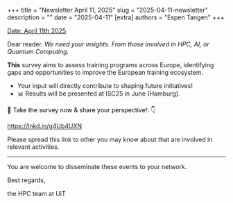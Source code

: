 +++
title = "Newsletter April 11, 2025"
slug = "2025-04-11-newsletter"
description = ""
date = "2025-04-11"
[extra] 
authors = "Espen Tangen"
+++

<u>Date: April 11th 2025</u>

Dear reader. *We need your insights. From those involved in HPC, AI, or Quantum Computing.*

**This** survey aims to assess training programs across Europe, identifying gaps and opportunities to improve the European training ecosystem. 

- Your input will directly contribute to shaping future initiatives! 
- 📊 Results will be presented at ISC25 in June (Hamburg).

<p style="color:black">🔗 Take the survey now & share your perspective!: 👇 </p>

<https://lnkd.in/g4Ub4UXN>
 
Please spread this link to other you may know about that are involved in relevant activities.
 
---

You are welcome to disseminate these events to your network. 

Best regards,

the HPC team at UiT
